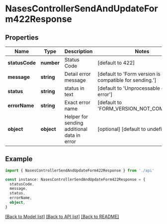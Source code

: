 # NasesControllerSendAndUpdateForm422Response

## Properties

| Name           | Type       | Description                                 | Notes                                                      |
| -------------- | ---------- | ------------------------------------------- | ---------------------------------------------------------- |
| **statusCode** | **number** | Status Code                                 | [default to 422]                                           |
| **message**    | **string** | Detail error message                        | [default to 'Form version is not compatible for sending.'] |
| **status**     | **string** | status in text                              | [default to 'Unprocessable entity error']                  |
| **errorName**  | **string** | Exact error name                            | [default to 'FORM_VERSION_NOT_COMPATIBLE']                 |
| **object**     | **object** | Helper for sending additional data in error | [optional] [default to undefined]                          |

## Example

```typescript
import { NasesControllerSendAndUpdateForm422Response } from './api'

const instance: NasesControllerSendAndUpdateForm422Response = {
  statusCode,
  message,
  status,
  errorName,
  object,
}
```

[[Back to Model list]](../README.md#documentation-for-models) [[Back to API list]](../README.md#documentation-for-api-endpoints) [[Back to README]](../README.md)
